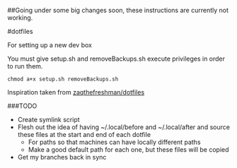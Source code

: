 ##Going under some big changes soon, these instructions are currently not working.

#dotfiles

For setting up a new dev box

You must give setup.sh and removeBackups.sh execute privileges in order to run them.

```shell
chmod a+x setup.sh removeBackups.sh
```

Inspiration taken from [zaqthefreshman/dotfiles](https://github.com/zaqthefreshman/dotfiles)

###TODO

- Create symlink script
- Flesh out the idea of having ~/.local/before and ~/.local/after and source these files at the start and end of each dotfile
	- For paths so that machines can have locally different paths
	- Make a good default path for each one, but these files will be copied
- Get my branches back in sync
